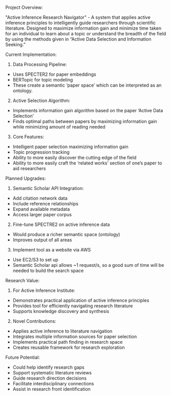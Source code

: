 Project Overview: 

"Active Inference Research Navigator" - A system that applies active inference principles to intelligently guide researchers through scientific literature. Designed to maximize information gain and minimize time taken for an individual to learn about a topic or understand the breadth of the field by using the methods given in “Active Data Selection and Information Seeking.” 

Current Implementation:
1. Data Processing Pipeline:
- Uses SPECTER2 for paper embeddings
- BERTopic for topic modeling
- These create a semantic ‘paper space’ which can be interpreted as an ontology. 

2. Active Selection Algorithm:
- Implements information gain algorithm based on the paper ‘Active Data Selection’
- Finds optimal paths between papers by maximizing information gain while minimizing amount of reading needed

3. Core Features:
- Intelligent paper selection maximizing information gain
- Topic progression tracking
- Ability to more easily discover the cutting edge of the field
- Ability to more easily craft the ‘related works’ section of one’s paper to aid researchers

Planned Upgrades:
1. Semantic Scholar API Integration:
- Add citation network data
- Include reference relationships
- Expand available metadata
- Access larger paper corpus

2. Fine-tune SPECTRE2 on active inference data
- Would produce a richer semantic space (ontology)
- Improves output of all areas

3. Implement tool as a website via AWS
- Use EC2/S3 to set up 
- Semantic Scholar api allows ~1 request/s, so a good sum of time will be needed to build the search space 

Research Value:
1. For Active Inference Institute:
- Demonstrates practical application of active inference principles
- Provides tool for efficiently navigating research literature
- Supports knowledge discovery and synthesis

2. Novel Contributions:
- Applies active inference to literature navigation
- Integrates multiple information sources for paper selection
- Implements practical path finding in research space
- Creates reusable framework for research exploration

Future Potential:
- Could help identify research gaps
- Support systematic literature reviews
- Guide research direction decisions
- Facilitate interdisciplinary connections
- Assist in research front identification
